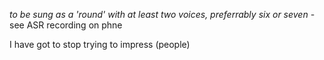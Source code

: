 


*to be sung as a 'round' with at least two voices, preferrably six or seven* - see ASR recording on phne

I have got to stop
trying to impress (people)
